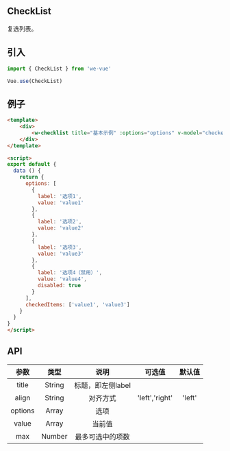 CheckList
---
复选列表。

## 引入

```js
import { CheckList } from 'we-vue'

Vue.use(CheckList)
```

## 例子

```html
<template>
	<div>
		<w-checklist title="基本示例" :options="options" v-model="checkedItems"></w-checklist>
	</div>
</template>

<script>
export default {
  data () {
    return {
      options: [
        {
          label: '选项1',
          value: 'value1'
        },
        {
          label: '选项2',
          value: 'value2'
        },
        {
          label: '选项3',
          value: 'value3'
        },
        {
          label: '选项4（禁用）',
          value: 'value4',
          disabled: true
        }
      ],
      checkedItems: ['value1', 'value3']
    }
  }
}
</script>
```

## API

|   参数   |   类型    |   说明   | 可选值  |  默认值  |
| :----: | :-----: | :----: | :--: | :---: |
| title  | String  |  标题，即左侧label   |      |       |
| align  | String  |  对齐方式   |  'left','right'    |   'left'    |
| options  | Array  |  选项   |      |       |
| value | Array | 当前值 |      |    |
| max | Number | 最多可选中的项数 |      |    |

